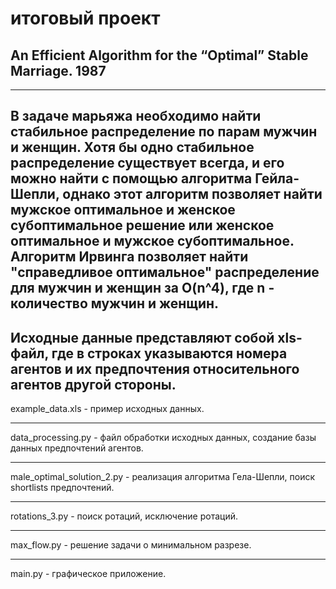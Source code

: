 # итоговый проект
## An Efficient Algorithm for the “Optimal” Stable Marriage. 1987
---
В задаче марьяжа необходимо найти стабильное распределение по парам мужчин и женщин. 
Хотя бы одно стабильное распределение существует всегда, и его можно найти с помощью 
алгоритма Гейла-Шепли, однако этот алгоритм позволяет найти мужское оптимальное и женское 
субоптимальное решение или женское оптимальное и мужское субоптимальное.
Алгоритм Ирвинга позволяет найти "справедливое оптимальное" распределение для мужчин и женщин за O(n^4), 
где n - количество мужчин и женщин.
---
Исходные данные представляют собой xls-файл, где в строках указываются номера агентов и их предпочтения 
относительного агентов другой стороны.
---
example_data.xls - пример исходных данных.
***
data_processing.py - файл обработки исходных данных, создание базы данных предпочтений агентов.
***
male_optimal_solution_2.py - реализация алгоритма Гела-Шепли, поиск shortlists предпочтений.
***
rotations_3.py - поиск ротаций, исключение ротаций.
***
max_flow.py - решение задачи о минимальном разрезе.
***
main.py - графическое приложение.

